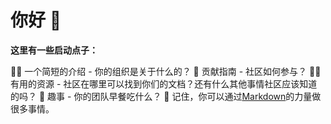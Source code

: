 # 你好 👋

**这里有一些启动点子：**

🙋‍♀️ 一个简短的介绍 - 你的组织是关于什么的？
🌈 贡献指南 - 社区如何参与？
👩‍💻 有用的资源 - 社区在哪里可以找到你们的文档？还有什么其他事情社区应该知道的吗？
🍿 趣事 - 你的团队早餐吃什么？
🧙 记住，你可以通过[Markdown](https://docs.github.com/github/writing-on-github/getting-started-with-writing-and-formatting-on-github/basic-writing-and-formatting-syntax)的力量做很多事情。
